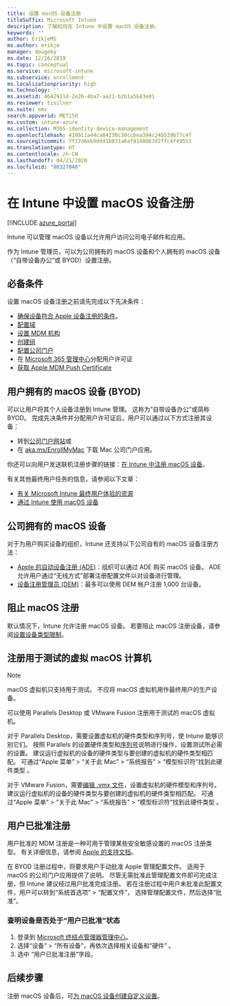 ```yaml
---
title: 设置 macOS 设备注册
titleSuffix: Microsoft Intune
description: 了解如何在 Intune 中设置 macOS 设备注册。
keywords: ''
author: ErikjeMS
ms.author: erikje
manager: dougeby
ms.date: 12/16/2019
ms.topic: conceptual
ms.service: microsoft-intune
ms.subservice: enrollment
ms.localizationpriority: high
ms.technology: ''
ms.assetid: 46429114-2e26-4ba7-aa21-b2b1a5643e01
ms.reviewer: tisilver
ms.suite: ems
search.appverid: MET150
ms.custom: intune-azure
ms.collection: M365-identity-device-management
ms.openlocfilehash: 410911a44ca84230c30ccbea394c24b539b77c4f
ms.sourcegitcommit: 7f17d6eb9dd41b031a6af4148863d2ffc4f49551
ms.translationtype: HT
ms.contentlocale: zh-CN
ms.lasthandoff: 04/21/2020
ms.locfileid: "80327040"
---
```

# <a name="set-up-enrollment-for-macos-devices-in-intune"></a>在 Intune 中设置 macOS 设备注册

[!INCLUDE [azure_portal](../includes/azure_portal.md)]

Intune 可以管理 macOS 设备以允许用户访问公司电子邮件和应用。

作为 Intune 管理员，可以为公司拥有的 macOS 设备和个人拥有的 macOS 设备（“自带设备办公”或 BYOD）设置注册。 

## <a name="prerequisites"></a>必备条件

设置 macOS 设备注册之前请先完成以下先决条件：

- [确保设备符合 Apple 设备注册的条件](https://support.apple.com/en-us/HT204142#eligibility)。
- [配置域](../fundamentals/custom-domain-name-configure.md)
- [设置 MDM 机构](../fundamentals/mdm-authority-set.md)
- [创建组](../fundamentals/groups-add.md)
- [配置公司门户](../apps/company-portal-app.md)
- 在 [Microsoft 365 管理中心](https://go.microsoft.com/fwlink/p/?LinkId=698854)分配用户许可证
- [获取 Apple MDM Push Certificate](../enrollment/apple-mdm-push-certificate-get.md)

## <a name="user-owned-macos-devices-byod"></a>用户拥有的 macOS 设备 (BYOD)

可以让用户将其个人设备注册到 Intune 管理。 这称为“自带设备办公”或简称 BYOD。 完成先决条件并分配用户许可证后，用户可以通过以下方式注册其设备：
- 转到[公司门户网站](https://portal.manage.microsoft.com)或
- 在 [aka.ms/EnrollMyMac](https://aka.ms/EnrollMyMac) 下载 Mac 公司门户应用。

你还可以向用户发送联机注册步骤的链接：[在 Intune 中注册 macOS 设备](https://docs.microsoft.com/mem/intune/user-help/enroll-your-device-in-intune-macos-cp)。

有关其他最终用户任务的信息，请参阅以下文章：

- [有关 Microsoft Intune 最终用户体验的资源](../fundamentals/end-user-educate.md)
- [通过 Intune 使用 macOS 设备](../user-help/enroll-your-device-in-intune-macos-cp.md)

## <a name="company-owned-macos-devices"></a>公司拥有的 macOS 设备
对于为用户购买设备的组织，Intune 还支持以下公司自有的 macOS 设备注册方法：
- [Apple 的自动设备注册 (ADE)](device-enrollment-program-enroll-macos.md)：组织可以通过 ADE 购买 macOS 设备。 ADE 允许用户通过“无线方式”部署注册配置文件以对设备进行管理。
- [设备注册管理员 (DEM)](device-enrollment-manager-enroll.md)：最多可以使用 DEM 帐户注册 1,000 台设备。

## <a name="block-macos-enrollment"></a>阻止 macOS 注册
默认情况下，Intune 允许注册 macOS 设备。 若要阻止 macOS 注册设备，请参阅[设置设备类型限制](enrollment-restrictions-set.md)。

## <a name="enroll-virtual-macos-machines-for-testing"></a>注册用于测试的虚拟 macOS 计算机

> [!NOTE]
> macOS 虚拟机只支持用于测试。 不应将 macOS 虚拟机用作最终用户的生产设备。 

可以使用 Parallels Desktop 或 VMware Fusion 注册用于测试的 macOS 虚拟机。 

对于 Parallels Desktop，需要设置虚拟机的硬件类型和序列号，使 Intune 能够识别它们。 按照 Parallels 的设置硬件类型和[序列号](http://kb.parallels.com/123455)说明进行操作，设置测试所必需的设置。 建议运行虚拟机的设备的硬件类型与要创建的虚拟机的硬件类型相匹配。 可通过“Apple 菜单” > “关于此 Mac” > “系统报告” > “模型标识符”找到此硬件类型     。 

对于 VMware Fusion，需要[编辑 .vmx 文件](https://kb.vmware.com/s/article/1014782)，设置虚拟机的硬件模型和序列号。 建议运行虚拟机的设备的硬件类型与要创建的虚拟机的硬件类型相匹配。 可通过“Apple 菜单” > “关于此 Mac” > “系统报告” > “模型标识符”找到此硬件类型     。 

## <a name="user-approved-enrollment"></a>用户已批准注册
用户批准的 MDM 注册是一种可用于管理某些安全敏感设置的 macOS 注册类型。 有关详细信息，请参阅 [Apple 的支持文档](https://support.apple.com/HT208019)。  
 
在 BYOD 注册过程中，将要求用户手动批准 Apple 管理配置文件。 适用于 macOS 的公司门户应用提供了说明。 尽管无需批准此管理配置文件即可完成注册，但 Intune 建议经过用户批准完成注册。 若在注册过程中用户未批准此配置文件，用户可以转到“系统首选项”   > “配置文件”，  选择管理配置文件，然后选择“批准”。     

### <a name="find-out-if-a-device-is-user-approved"></a>查明设备是否处于“用户已批准”状态
1. 登录到 [Microsoft 终结点管理器管理中心](https://go.microsoft.com/fwlink/?linkid=2109431)。
2. 选择“设备” > “所有设备”，再依次选择相关设备和“硬件”    。
3. 选中  “用户已批准注册”字段。


## <a name="next-steps"></a>后续步骤

注册 macOS 设备后，可[为 macOS 设备创建自定义设置](../configuration/custom-settings-macos.md)。

